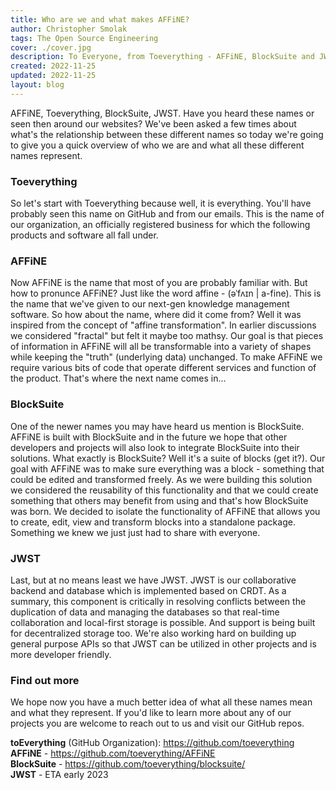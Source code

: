 ```yaml
---
title: Who are we and what makes AFFiNE?
author: Christopher Smolak
tags: The Open Source Engineering
cover: ./cover.jpg
description: To Everyone, from Toeverything - AFFiNE, BlockSuite and JWST
created: 2022-11-25
updated: 2022-11-25
layout: blog
---
```


AFFiNE, Toeverything, BlockSuite, JWST. Have you heard these names or seen then around our websites?
We've been asked a few times about what's the relationship between these different names so today we're going to give you a quick overview of who we are and what all these different names represent.

### Toeverything
So let's start with Toeverything because well, it is everything. You'll have probably seen this name on GitHub and from our emails. This is the name of our organization, an officially registered business for which the following products and software all fall under.

### AFFiNE
Now AFFiNE is the name that most of you are probably familiar with. But how to pronunce AFFiNE? Just like the word affine - (əˈfʌɪn | a-fine). This is the name that we've given to our next-gen knowledge management software. 
So how about the name, where did it come from? Well it was inspired from the concept of "affine transformation". In earlier discussions we considered "fractal" but felt it maybe too mathsy. Our goal is that pieces of information in AFFiNE will all be transformable into a variety of shapes while keeping the "truth" (underlying data) unchanged.
To make AFFiNE we require various bits of code that operate different services and function of the product. That's where the next name comes in...

### BlockSuite
One of the newer names you may have heard us mention is BlockSuite. AFFiNE is built with BlockSuite and in the future we hope that other developers and projects will also look to integrate BlockSuite into their solutions.
What exactly is BlockSuite? Well it's a suite of blocks (get it?). Our goal with AFFiNE was to make sure everything was a block - something that could be edited and transformed freely. As we were building this solution we considered the reusability of this functionality and that we could create something that others may benefit from using and that's how BlockSuite was born. We decided to isolate the functionality of AFFiNE that allows you to create, edit, view and transform blocks into a standalone package. Something we knew we just just had to share with everyone. 

### JWST
Last, but at no means least we have JWST. JWST is our collaborative backend and database which is implemented based on CRDT.
As a summary, this component is critically in resolving conflicts between the duplication of data and managing the databases so that real-time collaboration and local-first storage is possible. And support is being built for decentralized storage too.
We're also working hard on building up general purpose APIs so that JWST  can be utilized in other projects and is more developer friendly.

### Find out more
We hope now you have a much better idea of what all these names mean and what they represent.
If you'd like to learn more about any of our projects you are welcome to reach out to us and visit our GitHub repos.

**toEverything** (GitHub Organization): https://github.com/toeverything  
**AFFiNE** - https://github.com/toeverything/AFFiNE  
**BlockSuite** - https://github.com/toeverything/blocksuite/  
**JWST** - ETA early 2023
